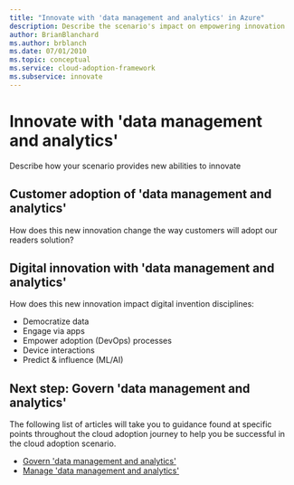 ```yaml
---
title: "Innovate with 'data management and analytics' in Azure"
description: Describe the scenario's impact on empowering innovation
author: BrianBlanchard
ms.author: brblanch
ms.date: 07/01/2010
ms.topic: conceptual
ms.service: cloud-adoption-framework
ms.subservice: innovate
---
```


# Innovate with 'data management and analytics'

Describe how your scenario provides new abilities to innovate

## Customer adoption of 'data management and analytics'

How does this new innovation change the way customers will adopt our readers solution?

## Digital innovation with 'data management and analytics'

How does this new innovation impact digital invention disciplines:

- Democratize data
- Engage via apps
- Empower adoption (DevOps) processes
- Device interactions
- Predict & influence (ML/AI)

## Next step: Govern 'data management and analytics'

The following list of articles will take you to guidance found at specific points throughout the cloud adoption journey to help you be successful in the cloud adoption scenario.

- [Govern 'data management and analytics'](./govern.md)
- [Manage 'data management and analytics'](./manage.md)
